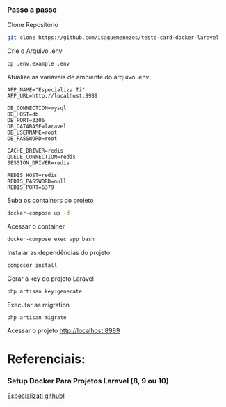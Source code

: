 
### Passo a passo
Clone Repositório
```sh
git clone https://github.com/isaquemenezes/teste-card-docker-laravel
```

Crie o Arquivo .env
```sh
cp .env.example .env
```

Atualize as variáveis de ambiente do arquivo .env
```dosini
APP_NAME="Especializa Ti"
APP_URL=http://localhost:8989

DB_CONNECTION=mysql
DB_HOST=db
DB_PORT=3306
DB_DATABASE=laravel
DB_USERNAME=root
DB_PASSWORD=root

CACHE_DRIVER=redis
QUEUE_CONNECTION=redis
SESSION_DRIVER=redis

REDIS_HOST=redis
REDIS_PASSWORD=null
REDIS_PORT=6379
```


Suba os containers do projeto
```sh
docker-compose up -d
```

Acessar o container
```sh
docker-compose exec app bash
```

Instalar as dependências do projeto
```sh
composer install
```


Gerar a key do projeto Laravel
```sh
php artisan key:generate
```

Executar as migration
```sh
php artisan migrate
```


Acessar o projeto
[http://localhost:8989](http://localhost:8989)

# Referenciais:
### Setup Docker Para Projetos Laravel (8, 9 ou 10)
[Especializati github!](https://github.com/especializati)